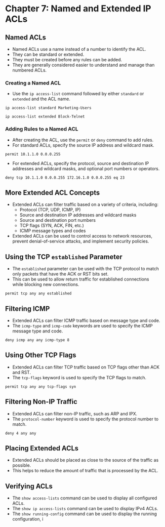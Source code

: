 # Chapter 7: Named and Extended IP ACLs

## Named ACLs

*   Named ACLs use a name instead of a number to identify the ACL.
*   They can be standard or extended.
*   They must be created before any rules can be added.
*   They are generally considered easier to understand and manage than numbered ACLs.

### Creating a Named ACL

*   Use the `ip access-list` command followed by either `standard` or `extended` and the ACL name.

`ip access-list standard Marketing-Users`

`ip access-list extended Block-Telnet`

### Adding Rules to a Named ACL

*   After creating the ACL, use the `permit` or `deny` command to add rules.
*   For standard ACLs, specify the source IP address and wildcard mask.

`permit 10.1.1.0 0.0.0.255`

*   For extended ACLs, specify the protocol, source and destination IP addresses and wildcard masks, and optional port numbers or operators.

`deny tcp 10.1.1.0 0.0.0.255 172.16.1.0 0.0.0.255 eq 23`

## More Extended ACL Concepts

*   Extended ACLs can filter traffic based on a variety of criteria, including:
    *   Protocol (TCP, UDP, ICMP, IP)
    *   Source and destination IP addresses and wildcard masks
    *   Source and destination port numbers
    *   TCP flags (SYN, ACK, FIN, etc.)
    *   ICMP message types and codes
*   Extended ACLs can be used to control access to network resources, prevent denial-of-service attacks, and implement security policies.

## Using the TCP `established` Parameter

*   The `established` parameter can be used with the TCP protocol to match only packets that have the ACK or RST bits set.
*   This can be used to allow return traffic for established connections while blocking new connections.

`permit tcp any any established`

## Filtering ICMP

*   Extended ACLs can filter ICMP traffic based on message type and code.
*   The `icmp-type` and `icmp-code` keywords are used to specify the ICMP message type and code.

`deny icmp any any icmp-type 8`

## Using Other TCP Flags

*   Extended ACLs can filter TCP traffic based on TCP flags other than ACK and RST.
*   The `tcp-flags` keyword is used to specify the TCP flags to match.

`permit tcp any any tcp-flags syn`

## Filtering Non-IP Traffic

*   Extended ACLs can filter non-IP traffic, such as ARP and IPX.
*   The `protocol-number` keyword is used to specify the protocol number to match.

`deny 4 any any`

## Placing Extended ACLs

*   Extended ACLs should be placed as close to the source of the traffic as possible.
*   This helps to reduce the amount of traffic that is processed by the ACL.

## Verifying ACLs

*   The `show access-lists` command can be used to display all configured ACLs.
*   The `show ip access-lists` command can be used to display IPv4 ACLs.
*   The `show running-config` command can be used to display the running configuration, i